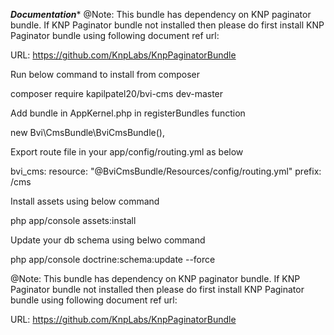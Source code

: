 *******Documentation********
@Note: This bundle has dependency on KNP paginator bundle. If KNP Paginator bundle not installed then please do first install KNP Paginator bundle using following document ref url:

URL: https://github.com/KnpLabs/KnpPaginatorBundle

Run below command to install from composer

composer require kapilpatel20/bvi-cms dev-master

Add bundle in AppKernel.php in registerBundles function

new Bvi\CmsBundle\BviCmsBundle(),

Export route file in your app/config/routing.yml as below

bvi_cms:
    resource: "@BviCmsBundle/Resources/config/routing.yml"
    prefix:   /cms

Install assets using below command

php app/console assets:install

Update your db schema using belwo command

php app/console doctrine:schema:update --force

@Note: This bundle has dependency on KNP paginator bundle. If KNP Paginator bundle not installed then please do first install KNP Paginator bundle using following document ref url:

URL: https://github.com/KnpLabs/KnpPaginatorBundle  